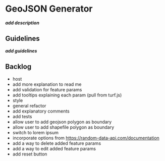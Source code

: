 # GeoJSON Generator
***add description***

## Guidelines
***add guidelines***

## Backlog
* host
* add more explanation to read me
* add validation for feature params
* add tooltips explaining each param (pull from turf.js)
* style
* general refactor
* add explanatory comments
* add tests
* allow user to add geojson polygon as boundary
* allow user to add shapefile polygon as boundary
* switch to lorem ipsum
* incorporate options from https://random-data-api.com/documentation
* add a way to delete added feature params
* add a way to edit added feature params
* add reset button